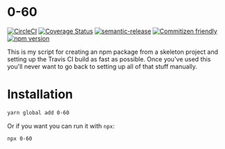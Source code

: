 # 0-60

[![CircleCI](https://circleci.com/gh/jedwards1211/0-60?style=svg)](https://circleci.com/gh/jedwards1211/0-60)
[![Coverage Status](https://codecov.io/gh/jedwards1211/0-60/branch/master/graph/badge.svg)](https://codecov.io/gh/jedwards1211/0-60)
[![semantic-release](https://img.shields.io/badge/%20%20%F0%9F%93%A6%F0%9F%9A%80-semantic--release-e10079.svg)](https://github.com/semantic-release/semantic-release)
[![Commitizen friendly](https://img.shields.io/badge/commitizen-friendly-brightgreen.svg)](http://commitizen.github.io/cz-cli/)
[![npm version](https://badge.fury.io/js/es2015-library-skeleton.svg)](https://badge.fury.io/js/es2015-library-skeleton)

This is my script for creating an npm package from a skeleton project and
setting up the Travis CI build as fast as possible. Once you've used this you'll never
want to go back to setting up all of that stuff manually.

# Installation

```sh
yarn global add 0-60
```

Or if you want you can run it with `npx`:

```sh
npx 0-60
```
